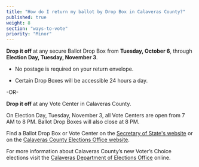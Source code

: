 ```yaml
---
title: "How do I return my ballot by Drop Box in Calaveras County?"
published: true
weight: 8
section: "ways-to-vote"
priority: "Minor"
---
```


**Drop it off** at any secure Ballot Drop Box from **Tuesday, October 6**, through **Election Day, Tuesday, November 3**.  

- No postage is required on your return envelope.  

- Certain Drop Boxes will be accessible 24 hours a day.        

-OR-

**Drop it off** at any Vote Center in Calaveras County.   

On Election Day, Tuesday, November 3, all Vote Centers are open from 7 AM to 8 PM. Ballot Drop Boxes will also close at 8 PM. 

Find a Ballot Drop Box or Vote Center on the [Secretary of State's website](https://caearlyvoting.sos.ca.gov/) or on the [Calaveras County Elections Office website](http://elections.calaverasgov.us/Next-Election/Presidential-Election/Where-to-Vote). 

For more information about Calaveras County’s new Voter’s Choice elections visit the [Calaveras Department of Elections Office](https://elections.calaverasgov.us/Voter-Services/VCA) online.  
